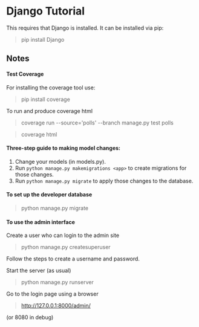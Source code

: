 # Django Tutorial

This requires that Django is installed. It can be installed via pip:

> pip install Django

## Notes

#### Test Coverage

For installing the coverage tool use:

> pip install coverage

To run and produce coverage html

> coverage run --source='polls' --branch manage.py test polls

> coverage html

#### Three-step guide to making model changes:

 1. Change your models (in models.py).
 1. Run `python manage.py makemigrations <app>` to create migrations for those changes.
 1. Run `python manage.py migrate` to apply those changes to the database.

#### To set up the developer database

> python manage.py migrate

#### To use the admin interface

Create a user who can login to the admin site

> python manage.py createsuperuser

Follow the steps to create a username and password.

Start the server (as usual)

> python manage.py runserver

Go to the login page using a browser

> http://127.0.0.1:8000/admin/

(or 8080 in debug)